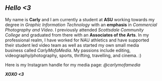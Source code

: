 ## ***Hello <3***

My name is **Carly** and I am currently a student at **ASU** working towards my degree in *Graphic Information Technology* with an **emphasis** in *Commercial Photography and Video*. I previously attended *Scottsdale Community College* and graduated from there with an **Associates of the Arts**. In my professional realm, I have worked for NAU athletics and have supported their student led video team as well as started my own small media business called *CarlyMofaMedia*. My passions include editing, videography/photography, sports, thrifting, travelling, and cinema. :)

Here is my Instagram handle for my media page:
*@carlymofamedia*

***XOXO <3***

